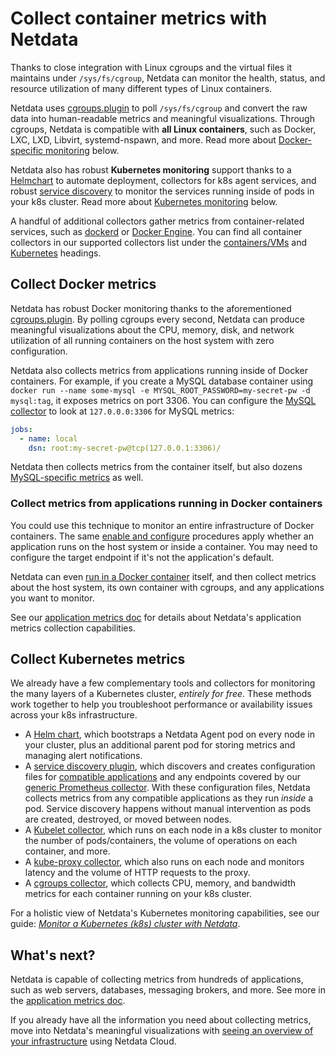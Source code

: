 <!--
title: "Collect container metrics with Netdata"
sidebar_label: "Container metrics"
description: "Use Netdata to collect per-second utilization and application-level metrics from Linux/Docker containers and Kubernetes clusters."
custom_edit_url: "https://github.com/netdata/netdata/edit/master/docs/collect/container-metrics.md"
learn_status: "Published"
learn_topic_type: "Concepts"
learn_rel_path: "Concepts"
-->

# Collect container metrics with Netdata

Thanks to close integration with Linux cgroups and the virtual files it maintains under `/sys/fs/cgroup`, Netdata can
monitor the health, status, and resource utilization of many different types of Linux containers.

Netdata uses [cgroups.plugin](https://github.com/netdata/netdata/blob/master/src/collectors/cgroups.plugin/README.md) to poll `/sys/fs/cgroup` and convert the raw data
into human-readable metrics and meaningful visualizations. Through cgroups, Netdata is compatible with **all Linux
containers**, such as Docker, LXC, LXD, Libvirt, systemd-nspawn, and more. Read more about [Docker-specific
monitoring](#collect-docker-metrics) below.

Netdata also has robust **Kubernetes monitoring** support thanks to a
[Helmchart](https://github.com/netdata/netdata/blob/master/packaging/installer/methods/kubernetes.md) to automate deployment, collectors for k8s agent services, and
robust [service discovery](https://github.com/netdata/agent-service-discovery/#service-discovery) to monitor the
services running inside of pods in your k8s cluster. Read more about [Kubernetes
monitoring](#collect-kubernetes-metrics) below.

A handful of additional collectors gather metrics from container-related services, such as
[dockerd](https://github.com/netdata/netdata/blob/master/src/go/collectors/go.d.plugin/modules/docker/README.md) or [Docker
Engine](https://github.com/netdata/netdata/blob/master/src/go/collectors/go.d.plugin/modules/docker_engine/README.md). You can find all
container collectors in our supported collectors list under the
[containers/VMs](https://github.com/netdata/netdata/blob/master/src/collectors/COLLECTORS.md#containers-and-vms) and
[Kubernetes](https://github.com/netdata/netdata/blob/master/src/collectors/COLLECTORS.md#containers-and-vms) headings.

## Collect Docker metrics

Netdata has robust Docker monitoring thanks to the aforementioned
[cgroups.plugin](https://github.com/netdata/netdata/blob/master/src/collectors/cgroups.plugin/README.md). By polling cgroups every second, Netdata can produce meaningful
visualizations about the CPU, memory, disk, and network utilization of all running containers on the host system with
zero configuration.

Netdata also collects metrics from applications running inside of Docker containers. For example, if you create a MySQL
database container using `docker run --name some-mysql -e MYSQL_ROOT_PASSWORD=my-secret-pw -d mysql:tag`, it exposes
metrics on port 3306. You can configure the [MySQL
collector](https://github.com/netdata/netdata/blob/master/src/go/collectors/go.d.plugin/modules/mysql/README.md) to look at `127.0.0.0:3306` for
MySQL metrics:

```yml
jobs:
  - name: local
    dsn: root:my-secret-pw@tcp(127.0.0.1:3306)/
```

Netdata then collects metrics from the container itself, but also dozens [MySQL-specific
metrics](https://github.com/netdata/netdata/blob/master/src/go/collectors/go.d.plugin/modules/mysql/README.md#charts) as well.

### Collect metrics from applications running in Docker containers

You could use this technique to monitor an entire infrastructure of Docker containers. The same [enable and configure](https://github.com/netdata/netdata/blob/master/src/collectors/REFERENCE.md) procedures apply whether an application runs on the host system or inside
a container. You may need to configure the target endpoint if it's not the application's default.

Netdata can even [run in a Docker container](https://github.com/netdata/netdata/blob/master/packaging/docker/README.md) itself, and then collect metrics about the
host system, its own container with cgroups, and any applications you want to monitor.

See our [application metrics doc](https://github.com/netdata/netdata/blob/master/docs/collect/application-metrics.md) for details about Netdata's application metrics
collection capabilities.

## Collect Kubernetes metrics

We already have a few complementary tools and collectors for monitoring the many layers of a Kubernetes cluster,
_entirely for free_. These methods work together to help you troubleshoot performance or availability issues across
your k8s infrastructure.

-   A [Helm chart](https://github.com/netdata/helmchart), which bootstraps a Netdata Agent pod on every node in your
    cluster, plus an additional parent pod for storing metrics and managing alert notifications.
-   A [service discovery plugin](https://github.com/netdata/agent-service-discovery), which discovers and creates
    configuration files for [compatible
    applications](https://github.com/netdata/helmchart#service-discovery-and-supported-services) and any endpoints
    covered by our [generic Prometheus
    collector](https://github.com/netdata/netdata/blob/master/src/go/collectors/go.d.plugin/modules/prometheus/README.md). With these
    configuration files, Netdata collects metrics from any compatible applications as they run _inside_ a pod.
    Service discovery happens without manual intervention as pods are created, destroyed, or moved between nodes. 
-   A [Kubelet collector](https://github.com/netdata/netdata/blob/master/src/go/collectors/go.d.plugin/modules/k8s_kubelet/README.md), which runs
    on each node in a k8s cluster to monitor the number of pods/containers, the volume of operations on each container,
    and more.
-   A [kube-proxy collector](https://github.com/netdata/netdata/blob/master/src/go/collectors/go.d.plugin/modules/k8s_kubeproxy/README.md), which
    also runs on each node and monitors latency and the volume of HTTP requests to the proxy.
-   A [cgroups collector](https://github.com/netdata/netdata/blob/master/src/collectors/cgroups.plugin/README.md), which collects CPU, memory, and bandwidth metrics for
    each container running on your k8s cluster.

For a holistic view of Netdata's Kubernetes monitoring capabilities, see our guide: [_Monitor a Kubernetes (k8s) cluster
with Netdata_](https://github.com/netdata/netdata/blob/master/docs/guides/monitor/kubernetes-k8s-netdata.md).

## What's next?

Netdata is capable of collecting metrics from hundreds of applications, such as web servers, databases, messaging
brokers, and more. See more in the [application metrics doc](https://github.com/netdata/netdata/blob/master/docs/collect/application-metrics.md).

If you already have all the information you need about collecting metrics, move into Netdata's meaningful visualizations
with [seeing an overview of your infrastructure](https://github.com/netdata/netdata/blob/master/docs/dashboard/home-tab.md) using Netdata Cloud.


